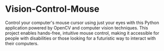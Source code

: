 # Vision-Control-Mouse
Control your computer's mouse cursor using just your eyes with this Python application powered by OpenCV and computer vision techniques. This project enables hands-free, intuitive mouse control, making it accessible for people with disabilities or those looking for a futuristic way to interact with their computers.
